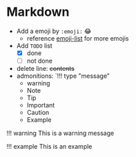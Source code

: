 # Markdown
* Add a emoji by `:emoji:` :joy:
    * reference [emoji-list](https://gist.github.com/rxaviers/7360908) for more emojis
* Add `TODO` list 
    - [x] done
    - [ ] not done
* delete line: ~~contents~~
* admonitions: `!!! type "message"
    * warning
    * Note
    * Tip
    * Important
    * Caution
    * Example 

!!! warning This is a warning message

!!! example This is an example
